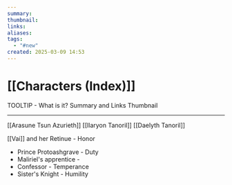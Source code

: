 ```yaml
---
summary: 
thumbnail: 
links: 
aliases: 
tags:
  - "#new"
created: 2025-03-09 14:53
---
```


# [[Characters (Index)]]
TOOLTIP - What is it? Summary and Links 
Thumbnail

----
[[Arasune Tsun Azurieth]] 
[[Ilaryon Tanoril]]
[[Daelyth Tanoril]]


[[Vai]] and her Retinue - Honor
- Prince Protoashgrave - Duty
- Maliriel's apprentice - 
- Confessor - Temperance
- Sister's Knight - Humility